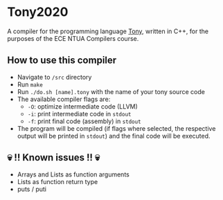 # Tony2020
A compiler for the programming language [Tony](http://courses.softlab.ntua.gr/compilers/2020a/tony2020.pdf), written in C++, for the purposes of the ECE NTUA Compilers course.

## How to use this compiler
* Navigate to `/src` directory
* Run `make`
* Run `./do.sh [name].tony` with the name of your tony source code
* The available compiler flags are:
	* `-O`: optimize intermediate code (LLVM)
	* `-i`: print intermediate code in `stdout`
	* `-f`: print final code (assembly) in `stdout`
* The program will be compiled (if flags where selected, the respective output will be printed in `stdout`) and the final code will be executed.

## :skull: !! Known issues !! :skull:
* Arrays and Lists as function arguments
* Lists as function return type
* puts / puti
